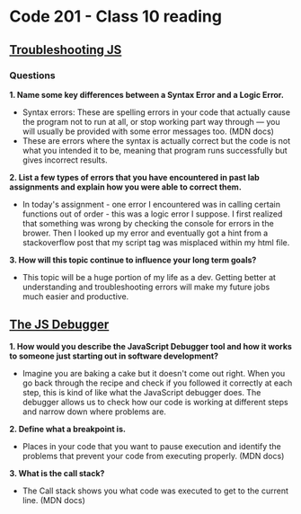 # Code 201 - Class 10 reading

## [Troubleshooting JS](https://developer.mozilla.org/en-US/docs/Learn/JavaScript/First_steps/What_went_wrong)

### Questions

**1. Name some key differences between a Syntax Error and a Logic Error.**

- Syntax errors: These are spelling errors in your code that actually cause the program not to run at all, or stop working part way through — you will usually be provided with some error messages too. (MDN docs)
- These are errors where the syntax is actually correct but the code is not what you intended it to be, meaning that program runs successfully but gives incorrect results.

**2. List a few types of errors that you have encountered in past lab assignments and explain how you were able to correct them.**

- In today's assignment - one error I encountered was in calling certain functions out of order - this was a logic error I suppose. I first realized that something was wrong by checking the console for errors in the brower. Then I looked up my error and eventually got a hint from a stackoverflow post that my script tag was misplaced within my html file.

**3. How will this topic continue to influence your long term goals?**

- This topic will be a huge portion of my life as a dev. Getting better at understanding and troubleshooting errors will make my future jobs much easier and productive.

## [The JS Debugger](https://developer.mozilla.org/en-US/docs/Learn/Common_questions/What_are_browser_developer_tools#the_javascript_debugger)

**1. How would you describe the JavaScript Debugger tool and how it works to someone just starting out in software development?**

- Imagine you are baking a cake but it doesn't come out right. When you go back through the recipe and check if you followed it correctly at each step, this is kind of like what the JavaScript debugger does. The debugger allows us to check how our code is working at different steps and narrow down where problems are.

**2. Define what a breakpoint is.**

- Places in your code that you want to pause execution and identify the problems that prevent your code from executing properly. (MDN docs)

**3. What is the call stack?**

- The Call stack shows you what code was executed to get to the current line. (MDN docs)
